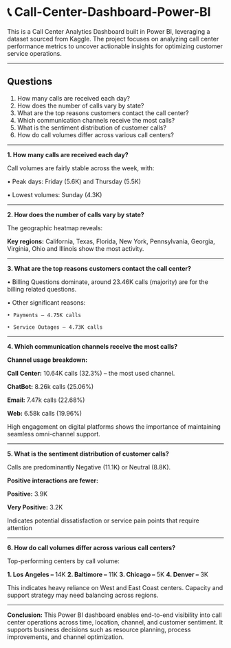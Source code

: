 # 📞 Call-Center-Dashboard-Power-BI
This is a Call Center Analytics Dashboard built in Power BI, leveraging a dataset sourced from Kaggle. The project focuses on analyzing call center performance metrics to uncover actionable insights for optimizing customer service operations.

---
## Questions
1. How many calls are received each day?
2. How does the number of calls vary by state?
3. What are the top reasons customers contact the call center?
4. Which communication channels receive the most calls?
5. What is the sentiment distribution of customer calls?
6. How do call volumes differ across various call centers?

---
**1. How many calls are received each day?**

Call volumes are fairly stable across the week, with:

• Peak days: Friday (5.6K) and Thursday (5.5K)

• Lowest volumes: Sunday (4.3K)

---
**2. How does the number of calls vary by state?**

The geographic heatmap reveals:

**Key regions:** California, Texas, Florida, New York, Pennsylvania, Georgia, Virginia, Ohio and Illinois show the most activity.

---
**3. What are the top reasons customers contact the call center?**

• Billing Questions dominate, around 23.46K calls (majority) are for the billing related questions.

• Other significant reasons:

    ‣ Payments – 4.75K calls
  
    ‣ Service Outages – 4.73K calls

---
**4. Which communication channels receive the most calls?**

**Channel usage breakdown:**

**Call Center:** 10.64K calls (32.3%) – the most used channel.

**ChatBot:** 8.26k calls (25.06%)

**Email:** 7.47k calls (22.68%)

**Web:** 6.58k calls (19.96%)

High engagement on digital platforms shows the importance of maintaining seamless omni-channel support.

---
**5. What is the sentiment distribution of customer calls?**

Calls are predominantly Negative (11.1K) or Neutral (8.8K).

**Positive interactions are fewer:**

**Positive:** 3.9K

**Very Positive:** 3.2K

Indicates potential dissatisfaction or service pain points that require attention

---
**6. How do call volumes differ across various call centers?**

Top-performing centers by call volume:

**1. Los Angeles –** 14K
**2. Baltimore –** 11K
**3. Chicago –** 5K
**4. Denver –** 3K

This indicates heavy reliance on West and East Coast centers. Capacity and support strategy may need balancing across regions.

---

**Conclusion:** This Power BI dashboard enables end-to-end visibility into call center operations across time, location, channel, and customer sentiment. It supports business decisions such as resource planning, process improvements, and channel optimization.

